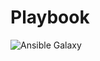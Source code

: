 # Playbook

  ![Ansible Galaxy](https://libs.websoft9.com/Websoft9/DocsPicture/zh/ansible/ansible-palybookvsplay-websoft9.png)